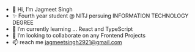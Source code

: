 - 👋 Hi, I’m Jagmeet Singh 
- ✨ Fourth year student @ NITJ persuing INFORMATION TECHNOLOGY DEGREE
- 🌱 I’m currently learning ... React and TypeScript
- 💞️ I’m looking to collaborate on any Frontend Projects
- 📫 reach me jagmeetsingh2921@gmail.com

<!---
ucantbe-jagmeet/ucantbe-jagmeet is a ✨ special ✨ repository because its `README.md` (this file) appears on your GitHub profile.
You can click the Preview link to take a look at your changes.
--->
